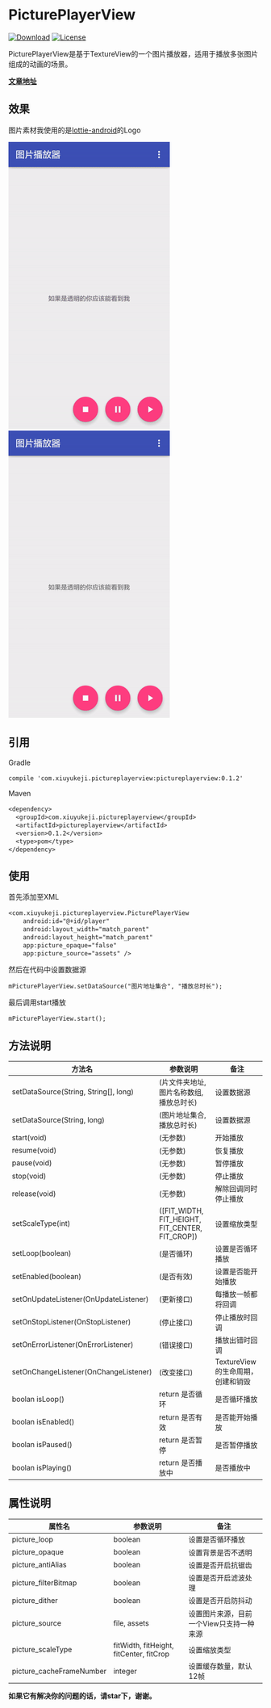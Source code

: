 # PicturePlayerView

[![Download](https://img.shields.io/badge/Download-0.1.2-blue.svg)](https://bintray.com/a483210/maven/pictureplayerview/_latestVersion)
[![License](https://img.shields.io/badge/license-Apache%202-green.svg)](https://www.apache.org/licenses/LICENSE-2.0)

PicturePlayerView是基于TextureView的一个图片播放器，适用于播放多张图片组成的动画的场景。

**[文章地址](http://www.jianshu.com/p/53f9bd1fa1a6)**

## 效果

图片素材我使用的是[lottie-android](https://github.com/airbnb/lottie-android)的Logo

![不透明底](gifts/lottielogo_gif.gif)
![透明底](gifts/lottielogo_transparent_gif.gif)

## 引用

Gradle

    compile 'com.xiuyukeji.pictureplayerview:pictureplayerview:0.1.2'
    
Maven

    <dependency>
      <groupId>com.xiuyukeji.pictureplayerview</groupId>
      <artifactId>pictureplayerview</artifactId>
      <version>0.1.2</version>
      <type>pom</type>
    </dependency>

## 使用

首先添加至XML

    <com.xiuyukeji.pictureplayerview.PicturePlayerView
        android:id="@+id/player"
        android:layout_width="match_parent"
        android:layout_height="match_parent"
        app:picture_opaque="false"
        app:picture_source="assets" />

然后在代码中设置数据源

    mPicturePlayerView.setDataSource("图片地址集合", "播放总时长");

最后调用start播放

    mPicturePlayerView.start();

## 方法说明

| 方法名 | 参数说明 | 备注
| --- | --- | ---
| setDataSource(String, String[], long) | (片文件夹地址, 图片名称数组, 播放总时长) | 设置数据源
| setDataSource(String, long) | (图片地址集合, 播放总时长) | 设置数据源
| start(void) | (无参数) | 开始播放
| resume(void) | (无参数) | 恢复播放
| pause(void) | (无参数) | 暂停播放
| stop(void) | (无参数) | 停止播放
| release(void) | (无参数) | 解除回调同时停止播放
| setScaleType(int) | ([FIT_WIDTH, FIT_HEIGHT, FIT_CENTER, FIT_CROP]) | 设置缩放类型
| setLoop(boolean) | (是否循环) | 设置是否循环播放
| setEnabled(boolean) | (是否有效) | 设置是否能开始播放
| setOnUpdateListener(OnUpdateListener) | (更新接口) | 每播放一帧都将回调
| setOnStopListener(OnStopListener) | (停止接口) | 停止播放时回调
| setOnErrorListener(OnErrorListener) | (错误接口) | 播放出错时回调
| setOnChangeListener(OnChangeListener) | (改变接口) | TextureView的生命周期，创建和销毁
| boolan isLoop() | return 是否循环 | 是否循环播放
| boolan isEnabled() | return 是否有效 | 是否能开始播放
| boolan isPaused() | return 是否暂停 | 是否暂停播放
| boolan isPlaying() | return 是否播放中 | 是否播放中

## 属性说明

| 属性名 | 参数说明 | 备注
| --- | --- | ---
| picture_loop | boolean | 设置是否循环播放
| picture_opaque | boolean | 设置背景是否不透明
| picture_antiAlias | boolean | 设置是否开启抗锯齿
| picture_filterBitmap | boolean | 设置是否开启滤波处理
| picture_dither | boolean | 设置是否开启防抖动
| picture_source | file, assets | 设置图片来源，目前一个View只支持一种来源
| picture_scaleType | fitWidth, fitHeight, fitCenter, fitCrop | 设置缩放类型
| picture_cacheFrameNumber | integer | 设置缓存数量，默认12帧

**如果它有解决你的问题的话，请star下，谢谢。**
